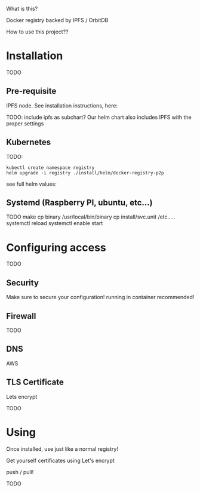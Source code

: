 What is this?

Docker registry backed by IPFS / OrbitDB

How to use this project??

# Installation

TODO

## Pre-requisite

IPFS node. See installation instructions, here:

TODO: include ipfs as subchart?
Our helm chart also includes IPFS with the proper settings

## Kubernetes

TODO:
```
kubectl create namespace registry
helm upgrade -i registry ./install/helm/docker-registry-p2p
```
see full helm values: 

## Systemd (Raspberry PI, ubuntu, etc...)

TODO
make
cp binary /usr/local/bin/binary
cp install/svc.unit /etc.....
systemctl reload
systemctl enable start


# Configuring access

TODO
## Security

Make sure to secure your configuration! running in container recommended!

## Firewall

TODO
## DNS

AWS


## TLS Certificate

Lets encrypt

TODO

# Using

Once installed, use just like a normal registry!

Get yourself certificates using Let's encrypt

push / pull!

TODO